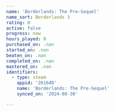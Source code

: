 ```yaml
---
name: 'Borderlands: The Pre-Sequel'
name_sort: Borderlands 3
rating: 0
active: false
progress: new
hours_played: 0
purchased_on: .nan
started_on: .nan
beaten_on: .nan
completed_on: .nan
mastered_on: .nan
identifiers:
  - type: steam
    appid: '261640'
    name: 'Borderlands: The Pre-Sequel'
    synced_on: '2024-08-30'

---
```

